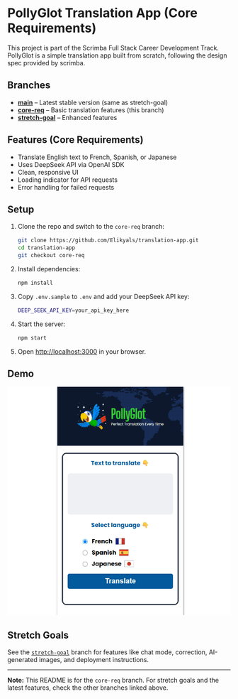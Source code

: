 # PollyGlot Translation App (Core Requirements)

This project is part of the Scrimba Full Stack Career Development Track. PollyGlot is a simple translation app built from scratch, following the design spec provided by scrimba.

## Branches

- **[main](https://github.com/Elikyals/translation-app/tree/main)** – Latest stable version (same as stretch-goal)
- **[core-req](https://github.com/Elikyals/translation-app/tree/core-req)** – Basic translation features (this branch)
- **[stretch-goal](https://github.com/Elikyals/translation-app/tree/stretch-goal)** – Enhanced features

## Features (Core Requirements)

- Translate English text to French, Spanish, or Japanese
- Uses DeepSeek API via OpenAI SDK
- Clean, responsive UI
- Loading indicator for API requests
- Error handling for failed requests

## Setup

1. Clone the repo and switch to the `core-req` branch:

    ```sh
    git clone https://github.com/Elikyals/translation-app.git
    cd translation-app
    git checkout core-req
    ```

2. Install dependencies:

    ```sh
    npm install
    ```

3. Copy `.env.sample` to `.env` and add your DeepSeek API key:

    ```sh
    DEEP_SEEK_API_KEY=your_api_key_here
    ```

4. Start the server:

    ```sh
    npm start
    ```

5. Open [http://localhost:3000](http://localhost:3000) in your browser.

## Demo

![App Demo](https://github.com/Elikyals/translation-app/blob/core-req/translation-app-cr.gif)

## Stretch Goals

See the [`stretch-goal`](https://github.com/Elikyals/translation-app/tree/stretch-goal) branch for features like chat mode, correction, AI-generated images, and deployment instructions.

---

**Note:** This README is for the `core-req` branch. For stretch goals and the latest features, check the other branches linked above.
